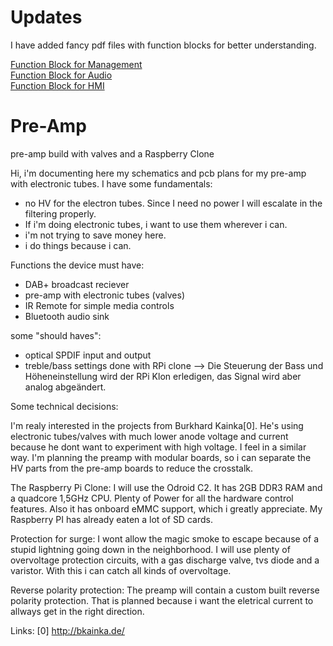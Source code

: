 # Updates

I have added fancy pdf files with function blocks for better understanding.
  
[Function Block for Management](visualblocks/functionblock%20management.pdf)  
[Function Block for Audio](visualblocks/functionblock%20audio.pdf)  
[Function Block for HMI](visualblocks/functionblock%20hmi.pdf)  
  
# Pre-Amp
pre-amp build with valves and a Raspberry Clone

Hi,
i'm documenting here my schematics and pcb plans for my pre-amp with electronic tubes. I have some fundamentals:

- no HV for the electron tubes.
  Since I need no power I will escalate in the filtering properly.
- If i'm doing electronic tubes, i want to use them wherever i can.
- i'm not trying to save money here.
- i do things because i can.

Functions the device must have:
- DAB+ broadcast reciever
- pre-amp with electronic tubes (valves)
- IR Remote for simple media controls
- Bluetooth audio sink

some "should haves":
- optical SPDIF input and output
- treble/bass settings done with RPi clone
--> Die Steuerung der Bass und Höheneinstellung wird der RPi Klon erledigen, das Signal wird aber analog abgeändert.


Some technical decisions:

I'm realy interested in the projects from Burkhard Kainka[0]. He's using electronic tubes/valves with much lower anode voltage and current because he dont want to experiment with high voltage. I feel in a similar way.
I'm planning the preamp with modular boards, so i can separate the HV parts from the pre-amp boards to reduce the crosstalk.

The Raspberry Pi Clone:
I will use the Odroid C2. It has 2GB DDR3 RAM and a quadcore 1,5GHz CPU. Plenty of Power for all the hardware control features. Also it has onboard eMMC support, which i greatly appreciate. My Raspberry PI has already eaten a lot of SD cards.

Protection for surge:
I wont allow the magic smoke to escape because of a stupid lightning going down in the neighborhood. I will use plenty of overvoltage protection circuits, with a gas discharge valve, tvs diode and a varistor. With this i can catch all kinds of overvoltage.

Reverse polarity protection:
The preamp will contain a custom built reverse polarity protection. That is planned because i want the eletrical current to allways get in the right direction.


Links:
[0] http://bkainka.de/
